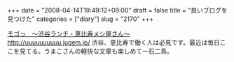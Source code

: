 +++
date = "2008-04-14T19:49:12+09:00"
draft = false
title = "良いブログを見つけた"
categories = ["diary"]
slug = "2170"
+++

<a href="http://uuuuuuuuuu.jugem.jp/" target="_blank">モゴっ　～渋谷ランチ・恵比寿メシ屋さん～<br />http://uuuuuuuuuu.jugem.jp/</a>
渋谷、恵比寿で働く人は必見です。最近は毎日ここを見てる。うまこさんの軽快な文章も楽しめて一石二鳥。
